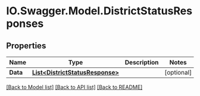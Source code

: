 # IO.Swagger.Model.DistrictStatusResponses
## Properties

Name | Type | Description | Notes
------------ | ------------- | ------------- | -------------
**Data** | [**List&lt;DistrictStatusResponse&gt;**](DistrictStatusResponse.md) |  | [optional] 

[[Back to Model list]](../README.md#documentation-for-models) [[Back to API list]](../README.md#documentation-for-api-endpoints) [[Back to README]](../README.md)


